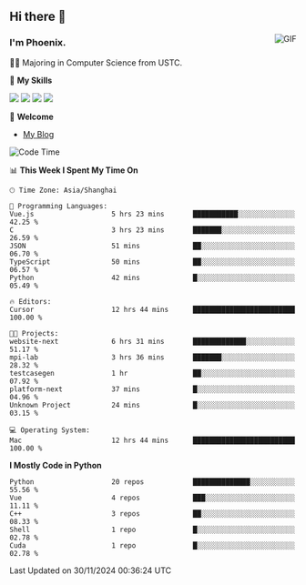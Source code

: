 ## Hi there 👋
<img align="right" alt="GIF" src="https://raw.githubusercontent.com/JoeyBling/JoeyBling/master/pic/pusheencode.gif" />

### I'm Phoenix.

👨‍🎓 Majoring in Computer Science from USTC.

🌟 **My Skills**

![](https://img.shields.io/badge/-Python-3e74a2?style=flat-square&logo=Python&logoColor=fff)
![](https://img.shields.io/badge/-C++-9f62a5?style=flat&logo=cplusplus&logoColor=white)
![](https://img.shields.io/badge/-Linux-185886?style=flat-square&logo=Linux&logoColor=fff)
![](https://img.shields.io/badge/-Rust-ff4136?style=flat-square&logo=Rust&logoColor=fff)

💬 **Welcome**

- [My Blog](https://ysy-phoenix.github.io/)

<!--START_SECTION:waka-->
![Code Time](http://img.shields.io/badge/Code%20Time-991%20hrs%2049%20mins-blue)

📊 **This Week I Spent My Time On** 

```text
🕑︎ Time Zone: Asia/Shanghai

💬 Programming Languages: 
Vue.js                   5 hrs 23 mins       ███████████░░░░░░░░░░░░░░   42.25 % 
C                        3 hrs 23 mins       ███████░░░░░░░░░░░░░░░░░░   26.59 % 
JSON                     51 mins             ██░░░░░░░░░░░░░░░░░░░░░░░   06.70 % 
TypeScript               50 mins             ██░░░░░░░░░░░░░░░░░░░░░░░   06.57 % 
Python                   42 mins             █░░░░░░░░░░░░░░░░░░░░░░░░   05.49 % 

🔥 Editors: 
Cursor                   12 hrs 44 mins      █████████████████████████   100.00 % 

🐱‍💻 Projects: 
website-next             6 hrs 31 mins       █████████████░░░░░░░░░░░░   51.17 % 
mpi-lab                  3 hrs 36 mins       ███████░░░░░░░░░░░░░░░░░░   28.32 % 
testcasegen              1 hr                ██░░░░░░░░░░░░░░░░░░░░░░░   07.92 % 
platform-next            37 mins             █░░░░░░░░░░░░░░░░░░░░░░░░   04.96 % 
Unknown Project          24 mins             █░░░░░░░░░░░░░░░░░░░░░░░░   03.15 % 

💻 Operating System: 
Mac                      12 hrs 44 mins      █████████████████████████   100.00 % 
```

**I Mostly Code in Python** 

```text
Python                   20 repos            ██████████████░░░░░░░░░░░   55.56 % 
Vue                      4 repos             ███░░░░░░░░░░░░░░░░░░░░░░   11.11 % 
C++                      3 repos             ██░░░░░░░░░░░░░░░░░░░░░░░   08.33 % 
Shell                    1 repo              █░░░░░░░░░░░░░░░░░░░░░░░░   02.78 % 
Cuda                     1 repo              █░░░░░░░░░░░░░░░░░░░░░░░░   02.78 % 
```




 Last Updated on 30/11/2024 00:36:24 UTC
<!--END_SECTION:waka-->

<!--
**ysy-phoenix/ysy-phoenix** is a ✨ _special_ ✨ repository because its `README.md` (this file) appears on your GitHub profile.

Here are some ideas to get you started:

- 🔭 I’m currently working on ...
- 🌱 I’m currently learning ...
- 👯 I’m looking to collaborate on ...
- 🤔 I’m looking for help with ...
- 💬 Ask me about ...
- 📫 How to reach me: ...
- 😄 Pronouns: ...
- ⚡ Fun fact: ...
-->
